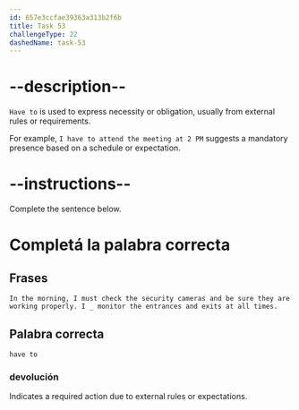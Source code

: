 ```yaml
---
id: 657e3ccfae39363a313b2f6b
title: Task 53
challengeType: 22
dashedName: task-53
---
```


# --description--

`Have to` is used to express necessity or obligation, usually from external rules or requirements.

For example, `I have to attend the meeting at 2 PM` suggests a mandatory presence based on a schedule or expectation.

# --instructions--

Complete the sentence below.

# Completá la palabra correcta

## Frases

`In the morning, I must check the security cameras and be sure they are working properly. I _ monitor the entrances and exits at all times.`

## Palabra correcta

`have to`

### devolución

Indicates a required action due to external rules or expectations.
